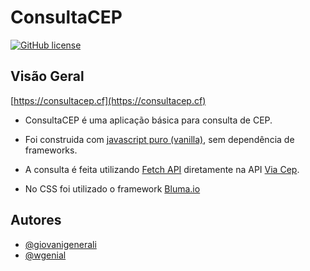 # ConsultaCEP

[![GitHub license](https://img.shields.io/github/license/wgenial/s3-objects-stream-zip-php.svg)](https://github.com/wgenial/s3-objects-stream-zip-php/blob/master/LICENSE)


## Visão Geral
[https://consultacep.cf](https://consultacep.cf)

- ConsultaCEP é uma aplicação básica para consulta de CEP.

- Foi construida com [javascript puro (vanilla)](https://developer.mozilla.org/en-US/docs/Web/JavaScript/Guide), sem dependência de frameworks.

- A consulta é feita utilizando [Fetch API](https://developer.mozilla.org/en-US/docs/Web/API/Fetch_API) diretamente na API [Via Cep](https://viacep.com.br).

- No CSS foi utilizado o framework [Bluma.io](https://bulma.io)


## Autores
* [@giovanigenerali](https://github.com/giovanigenerali)
* [@wgenial](https://github.com/wgenial)